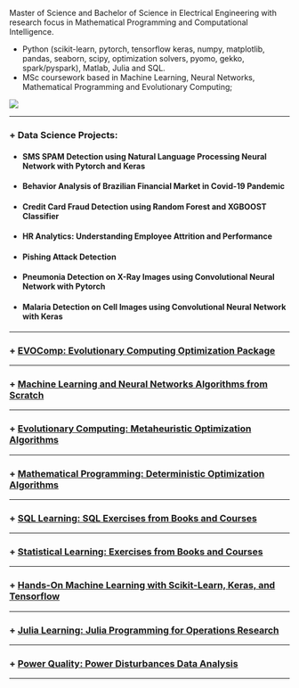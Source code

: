 Master of Science and Bachelor of Science in Electrical Engineering  with research focus in  Mathematical Programming and Computational Intelligence.

- Python (scikit-learn, pytorch, tensorflow keras, numpy, matplotlib, pandas, seaborn, scipy, optimization solvers, pyomo, gekko, spark/pyspark), Matlab, Julia and SQL.
- MSc coursework based in Machine Learning, Neural Networks, Mathematical Programming and Evolutionary Computing;


[<img src="https://img.shields.io/badge/linkedin-%230077B5.svg?&style=for-the-badge&logo=linkedin&logoColor=white" />](https://www.linkedin.com/in/engrafaelpavan/) 

-------------

### + Data Science Projects:

  - #### SMS SPAM Detection using Natural Language Processing Neural Network with Pytorch and Keras
  - #### Behavior Analysis of Brazilian Financial Market in Covid-19 Pandemic 
  - #### Credit Card Fraud Detection using Random Forest and XGBOOST Classifier
  - #### HR Analytics: Understanding Employee Attrition and Performance
  - #### Pishing Attack Detection
  - #### Pneumonia Detection on X-Ray Images using Convolutional Neural Network with Pytorch
  - #### Malaria Detection on Cell Images using Convolutional Neural Network with Keras
  --------

### + [EVOComp: Evolutionary Computing Optimization Package](https://github.com/rafaelpavan95/MSc_MachineLearning_DataMining)
----

### + [Machine Learning and Neural Networks Algorithms from Scratch](https://github.com/rafaelpavan95/MSc_MachineLearning_DataMining)

----

### + [Evolutionary Computing: Metaheuristic Optimization Algorithms](https://github.com/rafaelpavan95/Metaheuristic_Optimization)

----

### + [Mathematical Programming: Deterministic Optimization Algorithms](https://github.com/rafaelpavan95/Optimization_Algorithms)
-----

### + [SQL Learning: SQL Exercises from Books and Courses](https://github.com/rafaelpavan95/SQL_Learning)
-----

### + [Statistical Learning: Exercises from Books and Courses](https://github.com/rafaelpavan95/statistical_learning)
----
### + [Hands-On Machine Learning with Scikit-Learn, Keras, and Tensorflow](https://github.com/rafaelpavan95/Hands_On_Machine_Learning)
----
### + [Julia Learning: Julia Programming for Operations Research]()
-----
### + [Power Quality: Power Disturbances Data Analysis](https://github.com/rafaelpavan95/Power_Quality)
----
